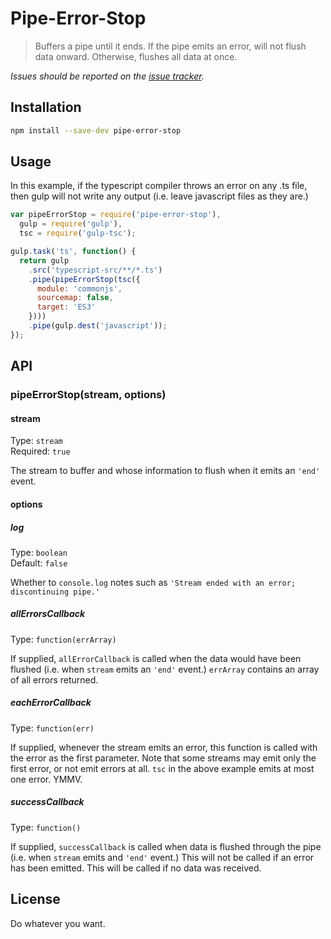 # Pipe-Error-Stop

> Buffers a pipe until it ends. If the pipe emits an error, will not flush data onward. Otherwise, flushes all data at once.

*Issues should be reported on the [issue tracker](https://github.com/rbalicki2/pipe-error-stop/issues).*

## Installation

```sh
npm install --save-dev pipe-error-stop
```

## Usage

In this example, if the typescript compiler throws an error on any .ts file, then gulp will not write any output (i.e. leave javascript files as they are.)

```js
var pipeErrorStop = require('pipe-error-stop'),
  gulp = require('gulp'),
  tsc = require('gulp-tsc');

gulp.task('ts', function() {
  return gulp
    .src('typescript-src/**/*.ts')
    .pipe(pipeErrorStop(tsc({
      module: 'commonjs',
      sourcemap: false,
      target: 'ES3'
    })))
    .pipe(gulp.dest('javascript'));
});
```

## API

### pipeErrorStop(stream, options)

#### stream

Type: `stream`  
Required: `true`

The stream to buffer and whose information to flush when it emits an `'end'` event.

#### options

##### log

Type: `boolean`  
Default: `false`

Whether to `console.log` notes such as `'Stream ended with an error; discontinuing pipe.'`

##### allErrorsCallback

Type: `function(errArray)`

If supplied, `allErrorCallback` is called when the data would have been flushed (i.e. when `stream` emits an `'end'` event.) `errArray` contains an array of all errors returned.

##### eachErrorCallback

Type: `function(err)`

If supplied, whenever the stream emits an error, this function is called with the error as the first parameter. Note that some streams may emit only the first error, or not emit errors at all. `tsc` in the above example emits at most one error. YMMV.

##### successCallback

Type: `function()`

If supplied, `successCallback` is called when data is flushed through the pipe (i.e. when `stream` emits and `'end'` event.) This will not be called if an error has been emitted. This will be called if no data was received.

## License

Do whatever you want.